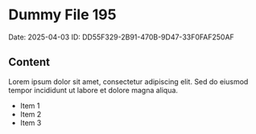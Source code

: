 # Dummy File 195

Date: 2025-04-03
ID: DD55F329-2B91-470B-9D47-33F0FAF250AF

## Content

Lorem ipsum dolor sit amet, consectetur adipiscing elit.
Sed do eiusmod tempor incididunt ut labore et dolore magna aliqua.

* Item 1
* Item 2
* Item 3
